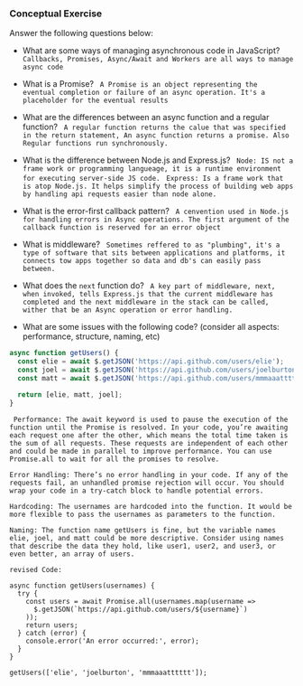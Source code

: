 ### Conceptual Exercise

Answer the following questions below:

- What are some ways of managing asynchronous code in JavaScript?
  `` Callbacks, Promises, Async/Await and Workers are all ways to manage async code ``

- What is a Promise?
  `` A Promise is an object representing the eventual completion or failure of an async operation. It's a placeholder for the eventual results``

- What are the differences between an async function and a regular function?
  `` A regular function returns the calue that was specified in the return statement, An async function returns a promise. Also Regular functions run synchronously.``

- What is the difference between Node.js and Express.js?
  `` Node: IS not a frame work or programming langueage, it is a runtime environment for executing server-side JS code.``
  `` Express: Is a frame work that is atop Node.js. It helps simplify the process of building web apps by handling api requests easier than node alone.``

- What is the error-first callback pattern?
  `` A cenvention used in Node.js for handling errors in Async operations. The first argument of the callback function is reserved for an error object``

- What is middleware?
  `` Sometimes reffered to as "plumbing", it's a type of software that sits between applications and platforms, it connects tow apps together so data and db's can easily pass between.``

- What does the `next` function do?
  `` A key part of middleware, next, when invoked, tells Express.js that the current middleware has completed and the next middleware in the stack can be called, wither that be an Async operation or error handling.``

- What are some issues with the following code? (consider all aspects: performance, structure, naming, etc)

```js
async function getUsers() {
  const elie = await $.getJSON('https://api.github.com/users/elie');
  const joel = await $.getJSON('https://api.github.com/users/joelburton');
  const matt = await $.getJSON('https://api.github.com/users/mmmaaatttttt');

  return [elie, matt, joel];
}
```
`` Performance: The await keyword is used to pause the execution of the function until the Promise is resolved. In your code, you’re awaiting each request one after the other, which means the total time taken is the sum of all requests. These requests are independent of each other and could be made in parallel to improve performance. You can use Promise.all to wait for all the promises to resolve.``

``Error Handling: There’s no error handling in your code. If any of the requests fail, an unhandled promise rejection will occur. You should wrap your code in a try-catch block to handle potential errors.``

``Hardcoding: The usernames are hardcoded into the function. It would be more flexible to pass the usernames as parameters to the function.``

``Naming: The function name getUsers is fine, but the variable names elie, joel, and matt could be more descriptive. Consider using names that describe the data they hold, like user1, user2, and user3, or even better, an array of users. ``

``revised Code:``

``` JS
async function getUsers(usernames) {
  try {
    const users = await Promise.all(usernames.map(username => 
      $.getJSON(`https://api.github.com/users/${username}`)
    ));
    return users;
  } catch (error) {
    console.error('An error occurred:', error);
  }
}

getUsers(['elie', 'joelburton', 'mmmaaatttttt']);
```